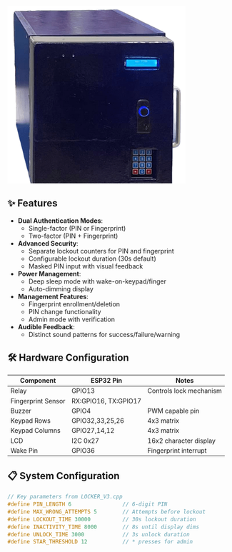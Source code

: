 ![Locker System](https://raw.githubusercontent.com/AikeL01/ESP32-Fingerprint-Keypad-Locker/refs/heads/main/preview1.png)

## ✨ Features

- **Dual Authentication Modes**:
  - Single-factor (PIN or Fingerprint)
  - Two-factor (PIN + Fingerprint)
- **Advanced Security**:
  - Separate lockout counters for PIN and fingerprint
  - Configurable lockout duration (30s default)
  - Masked PIN input with visual feedback
- **Power Management**:
  - Deep sleep mode with wake-on-keypad/finger
  - Auto-dimming display
- **Management Features**:
  - Fingerprint enrollment/deletion
  - PIN change functionality
  - Admin mode with verification
- **Audible Feedback**:
  - Distinct sound patterns for success/failure/warning

## 🛠️ Hardware Configuration

| Component | ESP32 Pin | Notes |
|-----------|----------|-------|
| Relay | GPIO13 | Controls lock mechanism |
| Fingerprint Sensor | RX:GPIO16, TX:GPIO17 |
| Buzzer | GPIO4 | PWM capable pin |
| Keypad Rows | GPIO32,33,25,26 | 4x3 matrix |
| Keypad Columns | GPIO27,14,12 | 4x3 matrix |
| LCD | I2C 0x27 | 16x2 character display |
| Wake Pin | GPIO36 | Fingerprint interrupt |

## 📋 System Configuration

```cpp
// Key parameters from LOCKER_V3.cpp
#define PIN_LENGTH 6                // 6-digit PIN
#define MAX_WRONG_ATTEMPTS 5        // Attempts before lockout
#define LOCKOUT_TIME 30000          // 30s lockout duration
#define INACTIVITY_TIME 8000        // 8s until display dims
#define UNLOCK_TIME 3000            // 3s unlock duration
#define STAR_THRESHOLD 12           // * presses for admin
